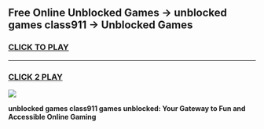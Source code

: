 
## Free Online Unblocked Games → unblocked games class911 → Unblocked Games
<h3>
<a href="https://premium.freeplayer.one?title=unblocked_games_class911&ref=21F">CLICK TO PLAY</a></h3>
<hr>

<h3>
<a href="https://premium.freeplayer.one?title=unblocked_games_class911&ref=21F">CLICK 2 PLAY</a>
  
</h3>

<a href="https://premium.freeplayer.one?title=unblocked_games_class911&ref=21F/"><img src="https://clearcache.store/games.png"></a>


**unblocked games class911 games unblocked: Your Gateway to Fun and Accessible Online Gaming**
